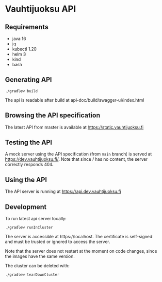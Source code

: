 # Vauhtijuoksu API

## Requirements
* java 16
* jq
* kubectl 1.20
* helm 3
* kind
* bash

## Generating API
```shell
./gradlew build
```
The api is readable after build at api-doc/build/swagger-ui/index.html

## Browsing the API specification
The latest API from master is available at https://static.vauhtijuoksu.fi

## Testing the API
A mock server using the API specification (from `main` branch) is served at https://dev.vauhtijuoksu.fi/. 
Note that since / has no content, the server correctly responds 404.

## Using the API
The API server is running at https://api.dev.vauhtijuoksu.fi

## Development
To run latest api server locally:
```shell
./gradlew runInCluster
```
The server is accessible at https://localhost. The certificate is self-signed and must be trusted or ignored 
to access the server.

Note that the server does not restart at the moment on code changes, since the images have the same version.

The cluster can be deleted with:
```shell
./gradlew tearDownCluster
```
